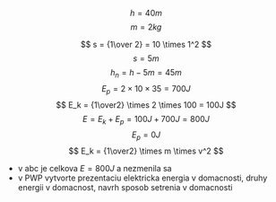 
$$
h = 40m
$$
$$
m = 2kg
$$

$$
s = {1\over 2} = 10 \times 1^2
$$
$$
s = 5m
$$
$$
h_n = h - 5m = 45m
$$
$$
E_p = 2 \times 10 \times 35 = 700J
$$
$$
E_k = {1\over2} \times 2 \times 100 = 100J
$$
$$
E = E_k + E_p = 100J + 700J = 800J
$$
$$
E_p = 0J
$$
$$
E_k = {1\over2} \times m \times v^2
$$
- v abc je celkova $E = 800J$ a nezmenila sa 
- v PWP vytvorte prezentaciu elektricka energia v domacnosti, druhy energii v domacnost, navrh sposob setrenia v domacnosti 